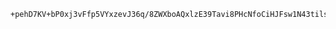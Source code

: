 <!--
## Hi there 👋
**wenzhaojia2000/wenzhaojia2000** is a ✨ _special_ ✨ repository because its `README.md` (this file) appears on your GitHub profile.

Here are some ideas to get you started:

- 🔭 I’m currently working on ...
- 🌱 I’m currently learning ...
- 👯 I’m looking to collaborate on ...
- 🤔 I’m looking for help with ...
- 💬 Ask me about ...
- 📫 How to reach me: ...
- 😄 Pronouns: ...
- ⚡ Fun fact: ...
-->

```
+pehD7KV+bP0xj3vFfp5VYxzevJ36q/8ZWXboAQxlzE39Tavi8PHcNfoCiHJFsw1N43tilsgOIAHVxtscT7aQlD4H04pO/MNxe9LfCx+jbiQ0IfbAnyTBkkIhEvfIOBICZiljKUZzL1LeV7paYpuInXxLIpP5tAMhTe+TYp8zIcIrKpGhW8bM2b7W6rncGp00K96n21HprDcEVRxNehIDN3wxXdQhxd/OihM37LkeL9otfLK7v6/BiGpE0EppRNm
```
